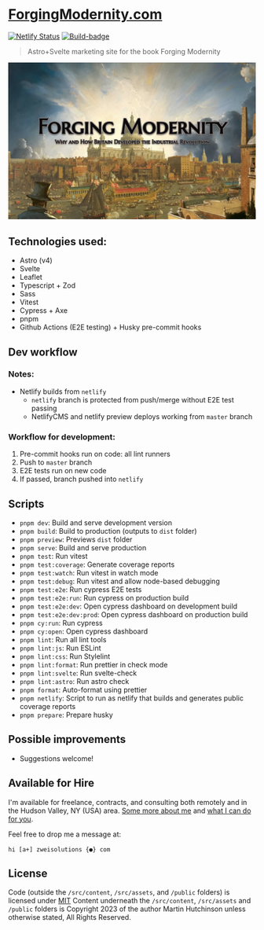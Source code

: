 # [ForgingModernity.com](https://www.forgingmodernity.com/)

[![Netlify Status](https://img.shields.io/netlify/28709173-5f5f-4a9f-91c4-f8c8550b3d34?logo=netlify&style=flat-square)](https://app.netlify.com/sites/forgingmodernitycom/deploys)
[![Build-badge](https://img.shields.io/github/actions/workflow/status/Zweihander-Main/forgingmodernity.com/test.yml?branch=master&logo=github&style=flat-square)](https://github.com/Zweihander-Main/forgingmodernity.com/actions?query=workflow%3A%22Run+E2E+tests+on+new+code+in+master%22)

> Astro+Svelte marketing site for the book Forging Modernity

![Screenshot of ForgingModernity.com](./docs/forgingmodernity.jpg)

## Technologies used:

-   Astro (v4)
-   Svelte
-   Leaflet
-   Typescript + Zod
-   Sass
-   Vitest
-   Cypress + Axe
-   pnpm
-   Github Actions (E2E testing) + Husky pre-commit hooks

## Dev workflow

### Notes:

-   Netlify builds from `netlify`
    -   `netlify` branch is protected from push/merge without E2E test passing
    -   NetlifyCMS and netlify preview deploys working from `master` branch

### Workflow for development:

1. Pre-commit hooks run on code: all lint runners
2. Push to `master` branch
3. E2E tests run on new code
4. If passed, branch pushed into `netlify`

## Scripts

-   `pnpm dev`: Build and serve development version
-   `pnpm build`: Build to production (outputs to `dist` folder)
-   `pnpm preview`: Previews `dist` folder
-   `pnpm serve`: Build and serve production
-   `pnpm test`: Run vitest
-   `pnpm test:coverage`: Generate coverage reports
-   `pnpm test:watch`: Run vitest in watch mode
-   `pnpm test:debug`: Run vitest and allow node-based debugging
-   `pnpm test:e2e`: Run cypress E2E tests
-   `pnpm test:e2e:run`: Run cypress on production build
-   `pnpm test:e2e:dev`: Open cypress dashboard on development build
-   `pnpm test:e2e:dev:prod`: Open cypress dashboard on production build
-   `pnpm cy:run`: Run cypress
-   `pnpm cy:open`: Open cypress dashboard
-   `pnpm lint`: Run all lint tools
-   `pnpm lint:js`: Run ESLint
-   `pnpm lint:css`: Run Stylelint
-   `pnpm lint:format`: Run prettier in check mode
-   `pnpm lint:svelte`: Run svelte-check
-   `pnpm lint:astro`: Run astro check
-   `pnpm format`: Auto-format using prettier
-   `pnpm netlify`: Script to run as netlify that builds and generates public coverage reports
-   `pnpm prepare`: Prepare husky

## Possible improvements

-   Suggestions welcome!

## Available for Hire

I'm available for freelance, contracts, and consulting both remotely and in the Hudson Valley, NY (USA) area. [Some more about me](https://www.zweisolutions.com/about.html) and [what I can do for you](https://www.zweisolutions.com/services.html).

Feel free to drop me a message at:

```
hi [a+] zweisolutions {●} com
```

## License

Code (outside the `/src/content`, `/src/assets`, and `/public` folders) is licensed under [MIT](./LICENSE)
Content underneath the `/src/content`, `/src/assets` and `/public` folders is Copyright 2023 of the author Martin Hutchinson unless otherwise stated, All Rights Reserved.
